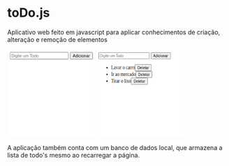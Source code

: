 # toDo.js
Aplicativo web feito em javascript para aplicar conhecimentos de criação, alteração e remoção de elementos 

<img src="/todojs.png" alt="todo_app" width="200" height="200"/> <img src="/todojs1.png" alt="todo_app" width="200" height="200"/>

A aplicação também conta com um banco de dados local, que armazena a lista de todo's mesmo ao recarregar a página.
